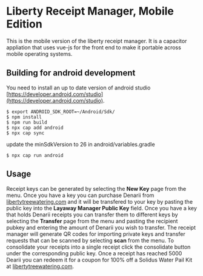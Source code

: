 # Liberty Receipt Manager, Mobile Edition

This is the mobile version of the liberty receipt manager. It is a capacitor appliation that uses vue-js for the front end to make it portable across mobile operating systems.

## Building for android development

You need to install an up to date version of android studio [https://developer.android.com/studio](https://developer.android.com/studio).

```
$ export ANDROID_SDK_ROOT=~/Android/Sdk/
$ npm install
$ npm run build
$ npx cap add android
$ npx cap sync
```

update the minSdkVersion to 26 in android/variables.gradle

```
$ npx cap run android
```

## Usage

Receipt keys can be generated by selecting the **New Key** page from the menu. Once you have a key you can purchase Denarii from [libertytreewatering.com](https://libertytreewatering.com/product/denarius/) and it will be transfered to your key by pasting the public key into the **Layaway Manager Public Key** field. Once you have a key that holds Denarii receipts you can transfer them to different keys by selecting the **Transfer** page from the menu and pasting the recipient pubkey and entering the amount of Denarii you wish to transfer. The receipt manager will generate QR codes for importing private keys and transfer requests that can be scanned by selecting **scan** from the menu. To consolidate your receipts into a single receipt click the consolidate button under the corresponding public key. Once a receipt has reached 5000 Dearii you can redeem it for a coupon for 100% off a Solidus Water Pail Kit at [libertytreewatering.com](https://libertytreewatering.com/product/solidus/).
